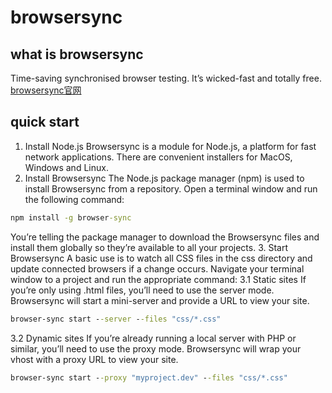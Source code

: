 # browsersync
## what is browsersync
Time-saving synchronised browser testing.
It’s wicked-fast and totally free.
 [browsersync官网](https://browsersync.io/)

## quick start
1. Install Node.js
Browsersync is a module for Node.js, a platform for fast network applications. There are convenient installers for MacOS, Windows and Linux.
2. Install Browsersync
The Node.js package manager (npm) is used to install Browsersync from a repository. Open a terminal window and run the following command:
```cmd
npm install -g browser-sync
```
You’re telling the package manager to download the Browsersync files and install them globally so they’re available to all your projects.
3. Start Browsersync
A basic use is to watch all CSS files in the css directory and update connected browsers if a change occurs. Navigate your terminal window to a project and run the appropriate command:
3.1 Static sites
If you’re only using .html files, you’ll need to use the server mode. Browsersync will start a mini-server and provide a URL to view your site.
```cmd
browser-sync start --server --files "css/*.css"
```
3.2 Dynamic sites
If you’re already running a local server with PHP or similar, you’ll need to use the proxy mode. Browsersync will wrap your vhost with a proxy URL to view your site.
```cmd
browser-sync start --proxy "myproject.dev" --files "css/*.css"
```
